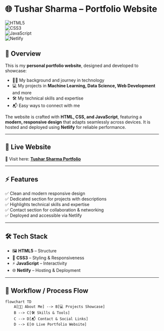 # 🌐 Tushar Sharma – Portfolio Website  

![HTML5](https://img.shields.io/badge/HTML5-E34F26?logo=html5&logoColor=white)  
![CSS3](https://img.shields.io/badge/CSS3-1572B6?logo=css3&logoColor=white)  
![JavaScript](https://img.shields.io/badge/JavaScript-F7DF1E?logo=javascript&logoColor=black)  
![Netlify](https://img.shields.io/badge/Netlify-00C7B7?logo=netlify&logoColor=white)  

## 📌 Overview  
This is my **personal portfolio website**, designed and developed to showcase:  
- 👨‍🎓 My background and journey in technology  
- 💻 My projects in **Machine Learning, Data Science, Web Development** and more  
- 🛠️ My technical skills and expertise  
- 📬 Easy ways to connect with me  

The website is crafted with **HTML, CSS, and JavaScript**, featuring a **modern, responsive design** that adapts seamlessly across devices. It is hosted and deployed using **Netlify** for reliable performance.  

---

## 🚀 Live Website  
🔗 Visit here: **[Tushar Sharma Portfolio](https://tusharportsquard.netlify.app)**  

---

## ⚡ Features  
✅ Clean and modern responsive design  
✅ Dedicated section for projects with descriptions  
✅ Highlights technical skills and expertise  
✅ Contact section for collaboration & networking  
✅ Deployed and accessible via Netlify  

---

## 🛠️ Tech Stack  
- 🖼 **HTML5** – Structure  
- 🎨 **CSS3** – Styling & Responsiveness  
- ⚡ **JavaScript** – Interactivity  
- 🌐 **Netlify** – Hosting & Deployment  

---

## 🔄 Workflow / Process Flow  

```mermaid
flowchart TD
    A[👨‍🎓 About Me] --> B[💻 Projects Showcase]
    B --> C[🛠️ Skills & Tools]
    C --> D[📬 Contact & Social Links]
    D --> E[🌐 Live Portfolio Website]
